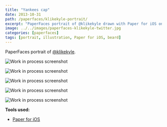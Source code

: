 ```yaml
---
title: "Yankees cap"
date: 2013-10-31
path: /paperfaces/klikekyle-portrait/
excerpt: "PaperFaces portrait of @klikekyle drawn with Paper for iOS on an iPad."
image: ../../images/paperfaces-klikekyle-twitter.jpg
categories: [paperfaces]
tags: [portrait, illustration, Paper for iOS, beard]
---
```


PaperFaces portrait of [@klikekyle](https://twitter.com/klikekyle).

![Work in process screenshot](../../images/paperfaces-klikekyle-process-1-lg.jpg)

![Work in process screenshot](../../images/paperfaces-klikekyle-process-2-lg.jpg)

![Work in process screenshot](../../images/paperfaces-klikekyle-process-3-lg.jpg)

![Work in process screenshot](../../images/paperfaces-klikekyle-process-4-lg.jpg)

![Work in process screenshot](../../images/paperfaces-klikekyle-process-5-lg.jpg)

**Tools used:**

- [Paper for iOS](https://paper.bywetransfer.com/)
